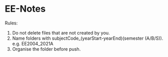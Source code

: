 # EE-Notes

Rules:

 1. Do not delete files that are not created by you.
 2. Name folders with subjectCode_(yearStart-yearEnd)(semester (A/B/S)). e.g. EE2004_2021A
 3. Organise the folder before push.
